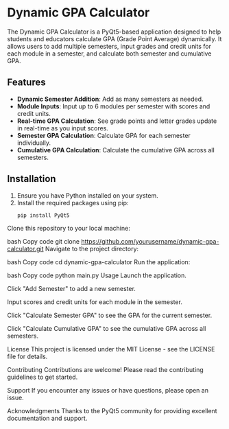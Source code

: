 # Dynamic GPA Calculator

The Dynamic GPA Calculator is a PyQt5-based application designed to help students and educators calculate GPA (Grade Point Average) dynamically. It allows users to add multiple semesters, input grades and credit units for each module in a semester, and calculate both semester and cumulative GPA.

## Features

- **Dynamic Semester Addition**: Add as many semesters as needed.
- **Module Inputs**: Input up to 6 modules per semester with scores and credit units.
- **Real-time GPA Calculation**: See grade points and letter grades update in real-time as you input scores.
- **Semester GPA Calculation**: Calculate GPA for each semester individually.
- **Cumulative GPA Calculation**: Calculate the cumulative GPA across all semesters.

## Installation

1. Ensure you have Python installed on your system.
2. Install the required packages using pip:
   ```bash
   pip install PyQt5
Clone this repository to your local machine:

bash
Copy code
git clone https://github.com/yourusername/dynamic-gpa-calculator.git
Navigate to the project directory:

bash
Copy code
cd dynamic-gpa-calculator
Run the application:

bash
Copy code
python main.py
Usage
Launch the application.

Click "Add Semester" to add a new semester.

Input scores and credit units for each module in the semester.

Click "Calculate Semester GPA" to see the GPA for the current semester.

Click "Calculate Cumulative GPA" to see the cumulative GPA across all semesters.

License
This project is licensed under the MIT License - see the LICENSE file for details.

Contributing
Contributions are welcome! Please read the contributing guidelines to get started.

Support
If you encounter any issues or have questions, please open an issue.

Acknowledgments
Thanks to the PyQt5 community for providing excellent documentation and support.
